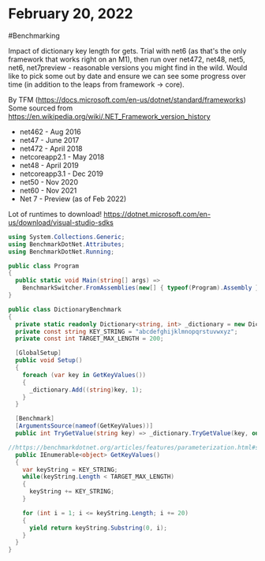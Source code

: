 # February 20, 2022

#Benchmarking

Impact of dictionary key length for gets.  Trial with net6 (as that's the only framework that works right on an M1), then run over net472, net48, net5, net6, net7preview - reasonable versions you might find in the wild.  Would like to pick some out by date and ensure we can see some progress over time (in addition to the leaps from framework -> core).

By TFM (https://docs.microsoft.com/en-us/dotnet/standard/frameworks)
Some sourced from https://en.wikipedia.org/wiki/.NET_Framework_version_history

- net462 - Aug 2016
- net47 - June 2017
- net472 - April 2018
- netcoreapp2.1 - May 2018
- net48 - April 2019
- netcoreapp3.1 - Dec 2019
- net50 - Nov 2020
- net60 - Nov 2021
- Net 7 - Preview (as of Feb 2022)

Lot of runtimes to download!
https://dotnet.microsoft.com/en-us/download/visual-studio-sdks

```csharp
using System.Collections.Generic;
using BenchmarkDotNet.Attributes;
using BenchmarkDotNet.Running;

public class Program
{
  public static void Main(string[] args) =>
    BenchmarkSwitcher.FromAssemblies(new[] { typeof(Program).Assembly }).Run(args);
}

public class DictionaryBenchmark
{
  private static readonly Dictionary<string, int> _dictionary = new Dictionary<string, int>();
  private const string KEY_STRING = "abcdefghijklmnopqrstuvwxyz";
  private const int TARGET_MAX_LENGTH = 200;

  [GlobalSetup]
  public void Setup()
  {
    foreach (var key in GetKeyValues())
    {
      _dictionary.Add((string)key, 1);
    }
  }

  [Benchmark]
  [ArgumentsSource(nameof(GetKeyValues))]
  public int TryGetValue(string key) => _dictionary.TryGetValue(key, out var value) ? value : default;

//https://benchmarkdotnet.org/articles/features/parameterization.html#sample-introargumentssource
  public IEnumerable<object> GetKeyValues()
  {
    var keyString = KEY_STRING;
    while(keyString.Length < TARGET_MAX_LENGTH)
    {
      keyString += KEY_STRING;
    }

    for (int i = 1; i <= keyString.Length; i += 20)
    {
      yield return keyString.Substring(0, i);
    }
  }
}
```
